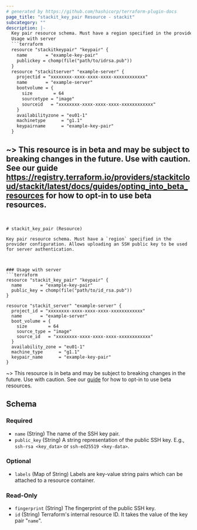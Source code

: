 ```yaml
---
# generated by https://github.com/hashicorp/terraform-plugin-docs
page_title: "stackit_key_pair Resource - stackit"
subcategory: ""
description: |-
  Key pair resource schema. Must have a region specified in the provider configuration. Allows uploading an SSH public key to be used for server authentication.
  Usage with server
  ```terraform
  resource "stackitkeypair" "keypair" {
    name       = "example-key-pair"
    publickey = chomp(file("path/to/idrsa.pub"))
  }
  resource "stackitserver" "example-server" {
    projectid = "xxxxxxxx-xxxx-xxxx-xxxx-xxxxxxxxxxxx"
    name       = "example-server"
    bootvolume = {
      size        = 64
      sourcetype = "image"
      sourceid   = "xxxxxxxx-xxxx-xxxx-xxxx-xxxxxxxxxxxx"
    }
    availabilityzone = "eu01-1"
    machinetype      = "g1.1"
    keypairname      = "example-key-pair"
  }
  ```
  ~> This resource is in beta and may be subject to breaking changes in the future. Use with caution. See our guide https://registry.terraform.io/providers/stackitcloud/stackit/latest/docs/guides/opting_into_beta_resources for how to opt-in to use beta resources.
---
```


# stackit_key_pair (Resource)

Key pair resource schema. Must have a `region` specified in the provider configuration. Allows uploading an SSH public key to be used for server authentication.



### Usage with server
```terraform
resource "stackit_key_pair" "keypair" {
  name       = "example-key-pair"
  public_key = chomp(file("path/to/id_rsa.pub"))
}

resource "stackit_server" "example-server" {
  project_id = "xxxxxxxx-xxxx-xxxx-xxxx-xxxxxxxxxxxx"
  name       = "example-server"
  boot_volume = {
    size        = 64
    source_type = "image"
    source_id   = "xxxxxxxx-xxxx-xxxx-xxxx-xxxxxxxxxxxx"
  }
  availability_zone = "eu01-1"
  machine_type      = "g1.1"
  keypair_name      = "example-key-pair"
}

```

~> This resource is in beta and may be subject to breaking changes in the future. Use with caution. See our [guide](https://registry.terraform.io/providers/stackitcloud/stackit/latest/docs/guides/opting_into_beta_resources) for how to opt-in to use beta resources.



<!-- schema generated by tfplugindocs -->
## Schema

### Required

- `name` (String) The name of the SSH key pair.
- `public_key` (String) A string representation of the public SSH key. E.g., `ssh-rsa <key_data>` or `ssh-ed25519 <key-data>`.

### Optional

- `labels` (Map of String) Labels are key-value string pairs which can be attached to a resource container.

### Read-Only

- `fingerprint` (String) The fingerprint of the public SSH key.
- `id` (String) Terraform's internal resource ID. It takes the value of the key pair "`name`".
